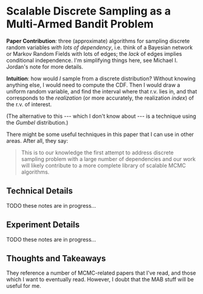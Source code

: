 # Scalable Discrete Sampling as a Multi-Armed Bandit Problem

**Paper Contribution**: three (approximate) algorithms for sampling discrete
random variables *with lots of dependency*, i.e. think of a Bayesian network or
Markov Random Fields with lots of edges; the *lack* of edges implies conditional
independence. I'm simplifying things here, see Michael I. Jordan's note for more
details.

**Intuition**: how would *I* sample from a discrete distribution? Without
knowing anything else, I would need to compute the CDF. Then I would draw a
uniform random variable, and find the interval where that r.v. lies in, and that
corresponds to the *realization* (or more accurately, the realization *index*)
of the r.v. of interest.

(The alternative to this --- which I don't know about --- is a technique using
the *Gumbel* distribution.)

There might be some useful techniques in this paper that I can use in other
areas. After all, they say:

> This is to our knowledge the first attempt to address discrete sampling
> problem with a large number of dependencies and our work will likely
> contribute to a more complete library of scalable MCMC algorithms.


## Technical Details

TODO these notes are in progress...


## Experiment Details

TODO these notes are in progress...


## Thoughts and Takeaways

They reference a number of MCMC-related papers that I've read, and those which I
want to eventually read. However, I doubt that the MAB stuff will be useful for
me.
